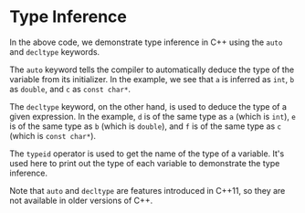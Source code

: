 # Type Inference
In the above code, we demonstrate type inference in C++ using the `auto` and `decltype` keywords.

The `auto` keyword tells the compiler to automatically deduce the type of the variable from its initializer. In the example, we see that `a` is inferred as `int`, `b` as `double`, and `c` as `const char*`.

The `decltype` keyword, on the other hand, is used to deduce the type of a given expression. In the example, `d` is of the same type as `a` (which is `int`), `e` is of the same type as `b` (which is `double`), and `f` is of the same type as `c` (which is `const char*`).

The `typeid` operator is used to get the name of the type of a variable. It's used here to print out the type of each variable to demonstrate the type inference.

Note that `auto` and `decltype` are features introduced in C++11, so they are not available in older versions of C++.